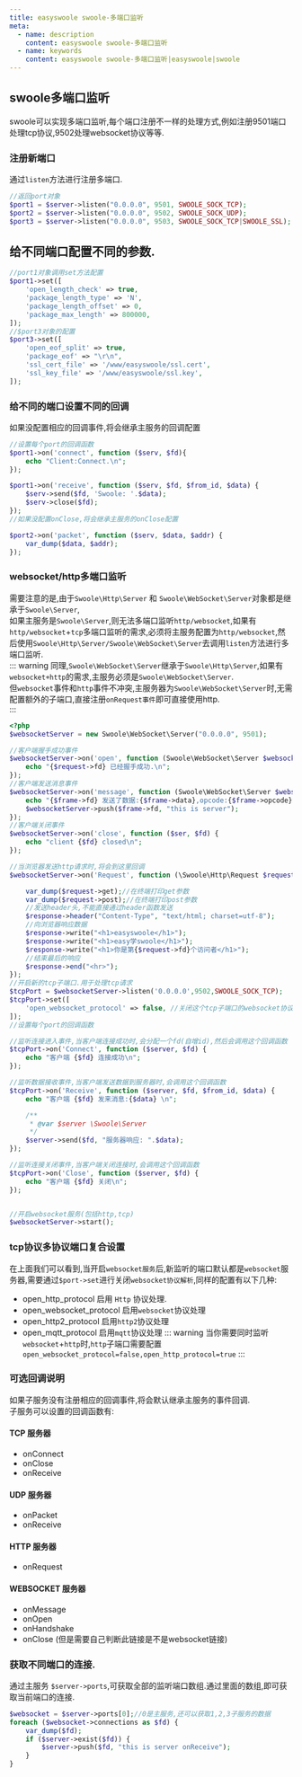 ```yaml
---
title: easyswoole swoole-多端口监听
meta:
  - name: description
    content: easyswoole swoole-多端口监听
  - name: keywords
    content: easyswoole swoole-多端口监听|easyswoole|swoole
---
```



## swoole多端口监听
swoole可以实现多端口监听,每个端口注册不一样的处理方式,例如注册9501端口处理tcp协议,9502处理websocket协议等等.  

### 注册新端口
通过`listen`方法进行注册多端口.  
```php
//返回port对象
$port1 = $server->listen("0.0.0.0", 9501, SWOOLE_SOCK_TCP);
$port2 = $server->listen("0.0.0.0", 9502, SWOOLE_SOCK_UDP);
$port3 = $server->listen("0.0.0.0", 9503, SWOOLE_SOCK_TCP|SWOOLE_SSL);
```

## 给不同端口配置不同的参数.
```php
//port1对象调用set方法配置
$port1->set([
    'open_length_check' => true,
    'package_length_type' => 'N',
    'package_length_offset' => 0,
    'package_max_length' => 800000,
]);
//$port3对象的配置
$port3->set([
    'open_eof_split' => true,
    'package_eof' => "\r\n",
    'ssl_cert_file' => '/www/easyswoole/ssl.cert',
    'ssl_key_file' => '/www/easyswoole/ssl.key',
]);
```

### 给不同的端口设置不同的回调
如果没配置相应的回调事件,将会继承主服务的回调配置

```php
//设置每个port的回调函数
$port1->on('connect', function ($serv, $fd){
    echo "Client:Connect.\n";
});

$port1->on('receive', function ($serv, $fd, $from_id, $data) {
    $serv->send($fd, 'Swoole: '.$data);
    $serv->close($fd);
});
//如果没配置onClose,将会继承主服务的onClose配置

$port2->on('packet', function ($serv, $data, $addr) {
    var_dump($data, $addr);
});

```

### websocket/http多端口监听 
需要注意的是,由于`Swoole\Http\Server` 和 `Swoole\WebSocket\Server`对象都是继承于`Swoole\Server`,  
如果主服务是`Swoole\Server`,则无法多端口监听`http/websocket`,如果有`http/websocket`+`tcp`多端口监听的需求,必须将主服务配置为`http/websocket`,然后使用`Swoole\Http\Server/Swoole\WebSocket\Server`去调用`listen`方法进行多端口监听.    
::: warning
同理,`Swoole\WebSocket\Server`继承于`Swoole\Http\Server`,如果有`websocket+http`的需求,主服务必须是`Swoole\WebSocket\Server`.  
但`websocket`事件和`http`事件不冲突,主服务器为`Swoole\WebSocket\Server`时,无需配置额外的子端口,直接注册`onRequest事件`即可直接使用http.  
:::
```php
<?php
$websocketServer = new Swoole\WebSocket\Server("0.0.0.0", 9501);

//客户端握手成功事件
$websocketServer->on('open', function (Swoole\WebSocket\Server $websocketServer, $request) {
    echo "{$request->fd} 已经握手成功.\n";
});
//客户端发送消息事件
$websocketServer->on('message', function (Swoole\WebSocket\Server $websocketServer, $frame) {
    echo "{$frame->fd} 发送了数据:{$frame->data},opcode:{$frame->opcode},fin:{$frame->finish}\n";
    $websocketServer->push($frame->fd, "this is server");
});
//客户端关闭事件
$websocketServer->on('close', function ($ser, $fd) {
    echo "client {$fd} closed\n";
});

//当浏览器发送http请求时,将会到这里回调
$websocketServer->on('Request', function (\Swoole\Http\Request $request, \Swoole\Http\Response $response) {

    var_dump($request->get);//在终端打印get参数
    var_dump($request->post);//在终端打印post参数
    //发送header头,不能直接通过header函数发送
    $response->header("Content-Type", "text/html; charset=utf-8");
    //向浏览器响应数据
    $response->write("<h1>easyswoole</h1>");
    $response->write("<h1>easy学swoole</h1>");
    $response->write("<h1>你是第{$request->fd}个访问者</h1>");
    //结束最后的响应
    $response->end("<hr>");
});
//开启新的tcp子端口.用于处理tcp请求
$tcpPort = $websocketServer->listen('0.0.0.0',9502,SWOOLE_SOCK_TCP);
$tcpPort->set([
    'open_websocket_protocol' => false, //关闭这个tcp子端口的websocket协议解析,否则tcp客户端连接这个端口没办法正常收发tcp包
]);
//设置每个port的回调函数

//监听连接进入事件,当客户端连接成功时,会分配一个fd(自增id),然后会调用这个回调函数
$tcpPort->on('Connect', function ($server, $fd) {
    echo "客户端 {$fd} 连接成功\n";
});

//监听数据接收事件,当客户端发送数据到服务器时,会调用这个回调函数
$tcpPort->on('Receive', function ($server, $fd, $from_id, $data) {
    echo "客户端 {$fd} 发来消息:{$data} \n";

    /**
     * @var $server \Swoole\Server
     */
    $server->send($fd, "服务器响应: ".$data);
});

//监听连接关闭事件,当客户端关闭连接时,会调用这个回调函数
$tcpPort->on('Close', function ($server, $fd) {
    echo "客户端 {$fd} 关闭\n";
});


//开启websocket服务(包括http,tcp)
$websocketServer->start();

``` 

### tcp协议多协议端口复合设置
在上面我们可以看到,当开启`websocket服务`后,新监听的端口默认都是`websocket`服务器,需要通过`$port->set`进行关闭`websocket协议解析`,同样的配置有以下几种:  
- open_http_protocol  启用 `Http` 协议处理.
- open_websocket_protocol  启用`websocket`协议处理
- open_http2_protocol  启用`http2`协议处理 
- open_mqtt_protocol   启用`mqtt`协议处理 
::: warning
当你需要同时监听`websocket`+`http`时,`http`子端口需要配置`open_websocket_protocol=false,open_http_protocol=true`
:::



### 可选回调说明
如果子服务没有注册相应的回调事件,将会默认继承主服务的事件回调.  
子服务可以设置的回调函数有:  
#### TCP 服务器
- onConnect
- onClose
- onReceive
#### UDP 服务器
- onPacket
- onReceive
#### HTTP 服务器
- onRequest
#### WEBSOCKET 服务器
- onMessage
- onOpen
- onHandshake
- onClose (但是需要自己判断此链接是不是websocket链接)

### 获取不同端口的连接.  
通过主服务 `$server->ports`,可获取全部的监听端口数组.通过里面的数组,即可获取当前端口的连接.    
```php
$websocket = $server->ports[0];//0是主服务,还可以获取1,2,3子服务的数据
foreach ($websocket->connections as $fd) {
    var_dump($fd);
    if ($server->exist($fd)) {
        $server->push($fd, "this is server onReceive");
    }
}
```
